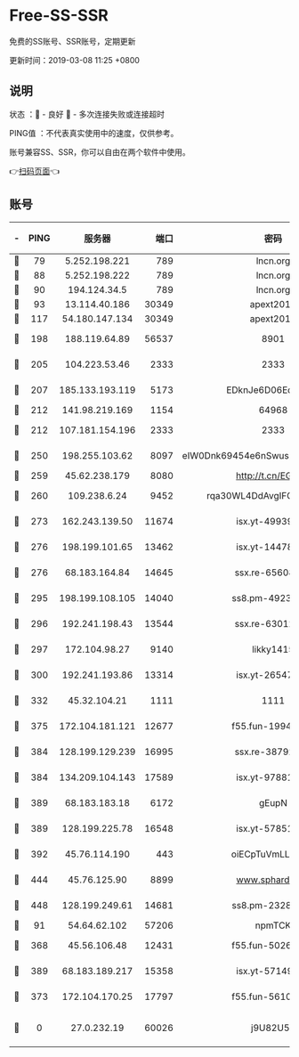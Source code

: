 # Free-SS-SSR

免费的SS账号、SSR账号，定期更新

更新时间：2019-03-08 11:25 +0800

## 说明

状态     ：🙂 - 良好 🙁 - 多次连接失败或连接超时

PING值   ：不代表真实使用中的速度，仅供参考。

账号兼容SS、SSR，你可以自由在两个软件中使用。

👉[扫码页面](https://liesauer.github.io/Free-SS-SSR/)👈

## 账号

|-|PING|服务器|端口|密码|加密方式|区域|
|:----:|:----:|:-----:|-----:|:----:|:----:|:----:|
|🙂|79|5.252.198.221|789|lncn.org|rc4|JP|
|🙂|88|5.252.198.222|789|lncn.org|rc4|JP|
|🙂|90|194.124.34.5|789|lncn.org|rc4|JP|
|🙂|93|13.114.40.186|30349|apext2019|chacha20|JP|
|🙂|117|54.180.147.134|30349|apext2019|chacha20|KR|
|🙂|198|188.119.64.89|56537|8901|aes-256-cfb|RU|
|🙂|205|104.223.53.46|2333|2333|aes-256-cfb|US|
|🙂|207|185.133.193.119|5173|EDknJe6D06EoWDaw|aes-256-cfb|US|
|🙂|212|141.98.219.169|1154|64968|chacha20|US|
|🙂|212|107.181.154.196|2333|2333|aes-256-cfb|US|
|🙂|250|198.255.103.62|8097|eIW0Dnk69454e6nSwuspv9DmS201tQ0D|aes-256-cfb|US|
|🙂|259|45.62.238.179|8080|http://t.cn/EGJIyrl|rc4-md5|CA|
|🙂|260|109.238.6.24|9452|rqa30WL4DdAvgIFG6Fs3znzTa|aes-256-cfb|FR|
|🙂|273|162.243.139.50|11674|isx.yt-49939991|aes-256-cfb|US|
|🙂|276|198.199.101.65|13462|isx.yt-14478086|aes-256-cfb|US|
|🙂|276|68.183.164.84|14645|ssx.re-65608232|aes-256-cfb|US|
|🙂|295|198.199.108.105|14040|ss8.pm-49239037|aes-256-cfb|US|
|🙂|296|192.241.198.43|13544|ssx.re-63012988|aes-256-cfb|US|
|🙂|297|172.104.98.27|9140|likky1415|aes-256-cfb|JP|
|🙂|300|192.241.193.86|13314|isx.yt-26547627|aes-256-cfb|US|
|🙂|332|45.32.104.21|1111|1111|aes-256-cfb|SG|
|🙂|375|172.104.181.121|12677|f55.fun-19942121|aes-256-cfb|SG|
|🙂|384|128.199.129.239|16995|ssx.re-38792926|aes-256-cfb|SG|
|🙂|384|134.209.104.143|17589|isx.yt-97881825|aes-256-cfb|SG|
|🙂|389|68.183.183.18|6172|gEupN|aes-256-cfb|SG|
|🙂|389|128.199.225.78|16548|isx.yt-57851820|aes-256-cfb|SG|
|🙂|392|45.76.114.190|443|oiECpTuVmLLxk4Ts|aes-256-cfb|AU|
|🙂|444|45.76.125.90|8899|www.sphard.com|aes-256-cfb|AU|
|🙂|448|128.199.249.61|14681|ss8.pm-23285637|aes-256-cfb|SG|
|🙂|91|54.64.62.102|57206|npmTCK|rc4-md5|JP|
|🙂|368|45.56.106.48|12431|f55.fun-50265389|aes-256-cfb|US|
|🙂|389|68.183.189.217|15358|isx.yt-57149233|aes-256-cfb|SG|
|🙁|373|172.104.170.25|17797|f55.fun-56102907|aes-256-cfb|SG|
|🙁|0|27.0.232.19|60026|j9U82U53|xchacha20-ietf-poly1305|HK|
